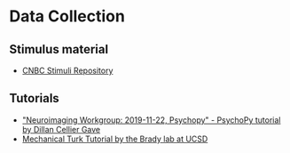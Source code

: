 # Data Collection

## Stimulus material

- [CNBC Stimuli Repository](https://wiki.cnbc.cmu.edu/Objects)

## Tutorials

- ["Neuroimaging Workgroup: 2019-11-22, Psychopy" - PsychoPy tutorial by Dillan Cellier Gave](https://www.youtube.com/watch?v=rddCU-RHsss&feature=youtu.be)
- [Mechanical Turk Tutorial by the Brady lab at UCSD](https://bradylab.ucsd.edu/ttt/)
